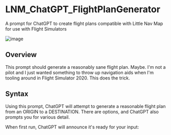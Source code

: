 # LNM_ChatGPT_FlightPlanGenerator
A prompt for ChatGPT to create flight plans compatible with Little Nav Map for use with Flight Simulators

![image](https://user-images.githubusercontent.com/14062627/230449212-253ab13d-7ea9-4d81-a1ed-ca64fcd8149f.png)

## Overview
This prompt should generate a reasonably sane flight plan. Maybe. I'm not a pilot and I just wanted something to throw up navigation aids when I'm tooling around in Flight Simulator 2020. This does the trick.

## Syntax
Using this prompt, ChatGPT will attempt to generate a reasonable flight plan from an ORIGIN to a DESTINATION.
There are options, and ChatGPT also prompts you for various detail. 

When first run, ChatGPT will announce it's ready for your input:

